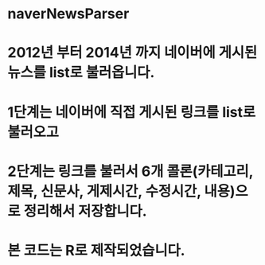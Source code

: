 # naverNewsParser

# 2012년 부터 2014년 까지 네이버에 게시된 뉴스를 list로 불러옵니다.
# 1단계는 네이버에 직접 게시된 링크를 list로 불러오고
# 2단계는 링크를 불러서 6개 콜론(카테고리, 제목, 신문사, 게제시간, 수정시간, 내용)으로 정리해서 저장합니다.
# 본 코드는 R로 제작되었습니다.
